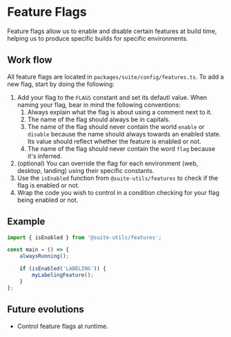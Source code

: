 # Feature Flags

Feature flags allow us to enable and disable certain features at build time, helping us to produce specific builds for specific environments.

## Work flow

All feature flags are located in `packages/suite/config/features.ts`. To add a new flag, start by doing the following:

1. Add your flag to the `FLAGS` constant and set its defautl value. When naming your flag, bear in mind the following conventions:
    1. Always explain what the flag is about using a comment next to it.
    2. The name of the flag should always be in capitals.
    3. The name of the flag should never contain the world `enable` or `disable` because the name should always towards an enabled state. Its value should reflect whether the feature is enabled or not.
    4. The name of the flag should never contain the word `flag` because it's inferred.
2. (optional) You can override the flag for each environment (web, desktop, landing) using their specific constants.
3. Use the `isEnabled` function from `@suite-utils/features` to check if the flag is enabled or not.
4. Wrap the code you wish to control in a condition checking for your flag being enabled or not.

## Example

```js
import { isEnabled } from '@suite-utils/features';

const main = () => {
    alwaysRunning();

    if (isEnabled('LABELING')) {
        myLabelingFeature();
    }
};
```

## Future evolutions

-   Control feature flags at runtime.
